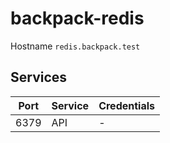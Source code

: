 # backpack-redis

Hostname `redis.backpack.test`

## Services

| Port | Service | Credentials
| ---- | ------- | -----------
| 6379 | API | -
